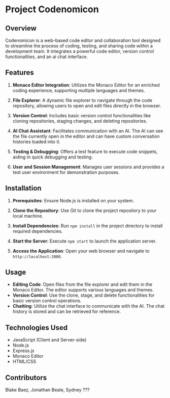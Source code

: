 
# Project Codenomicon

## Overview
Codenomicon is a web-based code editor and collaboration tool designed to streamline the process of coding, testing, and sharing code within a development team. It integrates a powerful code editor, version control functionalities, and an ai chat interface.

## Features

1. **Monaco Editor Integration**: Utilizes the Monaco Editor for an enriched coding experience, supporting multiple languages and themes.
   
2. **File Explorer**: A dynamic file explorer to navigate through the code repository, allowing users to open and edit files directly in the browser.
   
3. **Version Control**: Includes basic version control functionalities like cloning repositories, staging changes, and deleting repositories.

4. **AI Chat Assistant**: Facilitates communication with an AI. The AI can see the file currently open in the editor and can have custom conversation histories loaded into it.

5. **Testing & Debugging**: Offers a test feature to execute code snippets, aiding in quick debugging and testing.

6. **User and Session Management**: Manages user sessions and provides a test user environment for demonstration purposes.

## Installation

1. **Prerequisites**: Ensure Node.js is installed on your system.

2. **Clone the Repository**: Use Git to clone the project repository to your local machine.

3. **Install Dependencies**: Run `npm install` in the project directory to install required dependencies.

4. **Start the Server**: Execute `npm start` to launch the application server.

5. **Access the Application**: Open your web browser and navigate to `http://localhost:3000`.

## Usage

- **Editing Code**: Open files from the file explorer and edit them in the Monaco Editor. The editor supports various languages and themes.
- **Version Control**: Use the clone, stage, and delete functionalities for basic version control operations.
- **Chatting**: Utilize the chat interface to communicate with the AI. The chat history is stored and can be retrieved for reference.

## Technologies Used

- JavaScript (Client and Server-side)
- Node.js
- Express.js
- Monaco Editor
- HTML/CSS

## Contributors

Blake Baez,
Jonathan Beale,
Sydney ???
